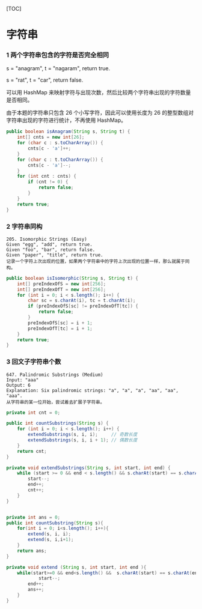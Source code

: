 [TOC]

# 字符串

### 1 两个字符串包含的字符是否完全相同

s = "anagram", t = "nagaram", return true.

s = "rat", t = "car", return false.

可以用 HashMap 来映射字符与出现次数，然后比较两个字符串出现的字符数量是否相同。

由于本题的字符串只包含 26 个小写字符，因此可以使用长度为 26 的整型数组对字符串出现的字符进行统计，不再使用 HashMap。



```java
public boolean isAnagram(String s, String t) {
    int[] cnts = new int[26];
    for (char c : s.toCharArray()) {
        cnts[c - 'a']++;
    }
    for (char c : t.toCharArray()) {
        cnts[c - 'a']--;
    }
    for (int cnt : cnts) {
        if (cnt != 0) {
            return false;
        }
    }
    return true;
}
```



### 2 字符串同构



```
205. Isomorphic Strings (Easy)
Given "egg", "add", return true.
Given "foo", "bar", return false.
Given "paper", "title", return true.
记录一个字符上次出现的位置，如果两个字符串中的字符上次出现的位置一样，那么就属于同构。
```







```java
public boolean isIsomorphic(String s, String t) {
    int[] preIndexOfS = new int[256];
    int[] preIndexOfT = new int[256];
    for (int i = 0; i < s.length(); i++) {
        char sc = s.charAt(i), tc = t.charAt(i);
        if (preIndexOfS[sc] != preIndexOfT[tc]) {
            return false;
        }
        preIndexOfS[sc] = i + 1;
        preIndexOfT[tc] = i + 1;
    }
    return true;
}
```





### 3 回文子字符串个数



```
647. Palindromic Substrings (Medium)
Input: "aaa"
Output: 6
Explanation: Six palindromic strings: "a", "a", "a", "aa", "aa", "aaa".
从字符串的某一位开始，尝试着去扩展子字符串。
```





```java
private int cnt = 0;

public int countSubstrings(String s) {
    for (int i = 0; i < s.length(); i++) {
        extendSubstrings(s, i, i);     // 奇数长度
        extendSubstrings(s, i, i + 1); // 偶数长度
    }
    return cnt;
}

private void extendSubstrings(String s, int start, int end) {
    while (start >= 0 && end < s.length() && s.charAt(start) == s.charAt(end)) {
        start--;
        end++;
        cnt++;
    }
}


private int ans = 0;
public int countSubstring(String s){
    for(int i = 0; i<s.length(); i++){
        extend(s, i, i);
        extend(s, i,i+1);
    }
    return ans;
}

private void extend (String s, int start, int end ){
    while(start>=0 && end<s.length() &&  s.charAt(start) == s.charAt(end)){
            start--;
        end++;
        ans++;
    }
}
```